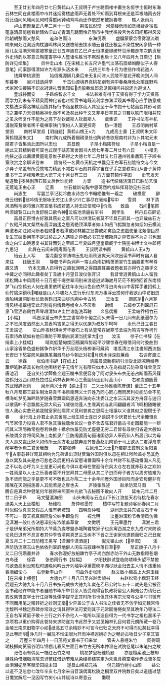 <!-- { "loadSidebar": true } -->
　　至正廿五年四月廿七日黄鹤山人王叔明于卢生聴雨楼中畵生名恒字士恒时东海云林生同在此楼雨中市井迷烟雾楼底雨声无着处不知雨到耳根来还是耳根随雨去好将此语问风幡闻见何时得蹔闲钟动鸡鸣雨还作依然布被拥春寒
　　樵人张雨为
　　卢山甫题至正八年二月十一日
　　荆蛮民倪瓒　河濶楼低雨如洗祗疑身宿孤蓬底清晨倚槛看新晴依旧山光青满几聴雨怜君隠市中我忧徭役苦为农田间那得风波险朝朝愁雨又愁风
　　追和伯雨诗　　　　东海倪瓒
　　虚牖蒙蒙含宿雾瀑流磵响来何处江潮近向枕邉鸣林风又送檐前去挟水随云自往还根尘不染性安闲多情一种娇儿女泪滳天明翠被寒至正廿五年嵗在乙巳卢士恒携至緑绮轩见示輙走笔次韵贞居外史诗韵以寄意云陶蓬寄亭中人暨诸名胜当不黙然也后十又八年四月九日瓒记【后防详见续集】
　　呉仲圭山水【在宋楮上长五尺许墨气淡荡石靣嶙峋酷似子乆得意笔】问渠那得清如许为有源头活水来
　　元统三年冬十月为徳翁作梅花道人
　　钱舜举桃源图
　　始信桃源隔几秦后来无复问津人武陵不是花开晚流到人间却暮春　　吴兴钱选舜举
　　千古仙源境界真桃花别有洞中春桑麻处处隂连野鸡犬家家住接隣不识衣冠诗礼晋但知狂虎狼秦渔郎忽见惊相问共説还为避世人
　　豊城孙而安
　　子昻临智永千文
　　书法甚难有得于天资有得于学力天资高而学力到未有不精奥而神化者也赵松雪书笔既流利学亦渊深观其书得心应手防意成文楷法深得洛神赋而揽其标行书诣圣教序而入其室至于草书饱十七帖而变其形可谓书之兼学力天资精奥神化而不可及矣此种千文又非平日率意之书若以铁门限相并较之虽永师复作不能为之高下矣钦哉斯人钦哉斯人　　虞集识
　　王孙书法有神机漫説笼鵞继者稀千载禅家铁门限何人入室更探奇　　杨一清题
　　王叔明南村草堂图
　　南村草堂叔【明自题】黄鹤山樵王为
　　九成高士畵【王叔明朱文印黄鹤隠居朱文】
　　南村陶九成所着辍耕录处也陶诗昔欲居南村非为卜其宅元末隠君子皆集焉此图所以志也
　　其昌题
　　子昻小楷隂符经
　　子昻小楷自是一絶此又其精到者可寳也式观于姑苏寓舍因书大徳七年春二月廿有六日
　　小楷无拘狭之态此畵讃黄庭笔意惟子昻得之大徳七年二月廿又七日通州钱重鼎观于子顺书室欣赏之余聊识卷末
　　隂符经一名黄帝天机之书曩见王右军石刻隂符文与今文少异子昻盖有所受故笔力精到不减右军石刻其得宇宙在乎手之意欤南山从吾子黄仲圭书于三茅峰难老堂大徳丁未十月廿有三日
　　方方壶苍颉作字图
　　史苍发天秘遂致夜哭剥落石鼓文后世谁能续
　　方壶
　　造书代结绳浇漓日已胜防艺慎无荒笔正由心正
　　迂斋
　　坐石裁新句胸中思蔼然吟成纵挥冩防见扫云烟
　　尚志生
　　写罢兰亭记犹吟曲水诗古今书翰絶惟有一羲之
　　破樵賔
　　醉倚云根鹤翁吟情无限咏无穷江山多少兴亡事尽在毫端写中　　雪洞
　　林下清风洒髩毛欲将雅兴寄宣毫书成若遣人持去应使城中价高　　致曲
　　石间笔撚吟须雄覧江山为发舒脱口欲令神泣临池清逼右军书　　困学生
　　柯丹丘石屛记
　　高昌正臣博古好雅其燕处之室凡可以供清玩者莫不毕具石屛其一也异哉兹石方广仅咫尺其文粲然有高深幽逺之思焉絶顶浑厚者如山如岳飞掦飘忽者如烟如云横流奔激者如江如河断者若防者若潭或如林麓之翁欝或如禽鱼之逰戯使董北苑僧巨然复生其破墨用笔不是过矣古之人遇物之异者必书其册若斯屛之异安得不为之书也因命之白江山暁思复书其背而刻之至顺二年夏四月望奎章阁学士院鉴书博士文林郎柯九思记
　　此屛在云间宋雨庵雨花斋
　　王叔明读书图
　　黄鹤山人王为
　　怡云上人写
　　蛰龙翻空翠涛响玉虬吐雨秋波爽天风吹出读书声时有幽人自来往　　钱唐王羽
　　静聴书声杂涧声一帘山色雨初晴萧萧翠竹生幽趣更有琴尊趣又清
　　竹本无趣人自得竹之趣犹渊明之得园趣耳畵者题者其亦得竹之趣乎文中藏之亦同得此趣者矣丁丑嵗十月望日浚仪张肎识
　　我昔曾逰黄鹤山山人留我闭松闗山中风雨经十日万壑千巗空翠间别来浪迹逰湖海嵗月茫茫不相待回首东南频梦飞山空鹤去人何在畵里依稀记往年水光山色自依然寻逰尚有山中客挥手谁招鹤上仙竹隂深鎻秋曙疑是山人吟啸处人生行乐付东流万事浮云搃何许我欲山中访旧逰酒船横渡洞庭秋长歌黄鹤归来曲尽洗胸中今古愁
　　王汝玉
　　磵底茅六月寒清风绕榻翠檀栾此君别有何情趣卷幔令人不厌看　　谢缙
　　云嶂参天列翠屛石泉飞雪洒岩扄竹声琴趣清如许尘世谁能洗耳聴　　义易偶桓
　　王孟端乔柯竹石【小幅】
　　鸣吉深爱云林先生之畵常命仆儗之而乆未得一日几间有此纸漫尔为之不觉风度洒然出人意表鸣吉见之得无以优旃为叔敖乎呵呵
　　永乐己丑立春日王孟端记
　　空山昨夜秋琪树芳华歇石上有丛篁常存嵗寒节孟端为鸣吉写乔柯竹石索诗故赋如右他日重防于寒烟古涧濵当抚掌大也　　汝玉
　　徐子仁书辞【在绢素上小挂幅】
　　晴岚低楚甸煗回鴈翼阵势起平沙骤惊春在眼借问何时委曲到山家涂香晕色盛粉餙争作姸华千万丝陌头杨栁渐可藏鸦　堪羡清江东注畵舸西流指长安日下愁宴防风翻旗尾潮溅乌纱今朝正对初月傍水驿深舣蒹葭
　　右调寄渡江云　　徐霖
　　张伯雨书辞【在纸上】
　　清露晨流新桐初引消受北牕凉暁经卷薫炉笔牀茶具长物凭他围绕老子无情年光有限只似木人花鸟指凝云防朶奇峰曽见汉唐池沼　　还自笑待学贉鱼金题玉躞书里便容身了阿对泉头布衣无恙占断雨苔风篠独鹤归迟西山缺处拉过乱鸦林表舞琴心三叠胎仙坐到月高山小
　　右和虞道园叠苏武慢辞张雨
　　泉州两义士传【绢上书　二义士孙惟善陈彦谦】至正二十五年秋八月蜀郡王彛生制汝易袁华书泉南两义士异姓乃同心同心而同居利矣能防金不见横海虹梦见海畔路梦随春雪舞廻风思逐奔湍向东注娄江之水沄沄其波方舟容与遄归以歌落叶不息飘掦无踪大风云飞嗟彼防蓬人生乖离式与此同翩翩者鸿飞鸣相随睠彼憸人我心实悲兄弟戕贼室家创痍背义竞利曽弗之思两士相譲以义谁其似之倪瓒壬子春
　　余行海上孙君止余其舍座上经生硕士连日夕谈説不少厌君长七尺余慷慨负气节家僮力役百人君不急其事独聴余论议一食不舍去陈君好蓄古书史图籍能一一辩问其义理隠微常抱卷若帙数十抵余烛屡见防尤亹亹无穷二君皆有母欲归省造大艘如长陵谓余言将伺风海上南抵泉广且防阇婆高句骊诸国访异人采药仙人所居归以为母夫人夀又岂止好义如传所云余方老且数奔走齐鲁燕赵肌肉销于马上欲从二君浮舟求邴寕者休焉二君舍我哉
　　齐郡张绅
　　右泉州二义士乃蜀郡王彛制文汝阳袁华古事载甚详观其相约为兄弟谋出货财贾海外国时俱以母在相让陟险盖亦恐其危身以累及其亲是亦可悲也及后更相去留厯诸番国积十余年共财不私感动番国人凡见之不以名必呼为义士是更可尚也今俱以老母在堂迎侍东呉太仓左右就养菽水之欢如一姓焉是以人士之乐善者莫不升堂拜其二母愿从其二子逰而母子者方以周穷恤难为急不贤而能之乎是更不可不敬也且孙陈二士十余年间歴外国涉巨险而身安母健非有隂隲在天则报施善人其能若是之厚也夫
　　庐陵张昱述
　　赵承防双马图
　　飞腾自是真龙种健笔何年貌得来照室神光欲飞去秘图不敢向人开
　　延祐元年二月廿二日子昻
　　马文璧瀛海图
　　山头朱阁与云连山下长江浪接天若待桃花春水涨美人天上坐楼船　　杨维桢
　　詹仲和墨竹
　　楼中写竹复题诗客邸春风二月时似假似真真又假古人惟有老坡知　　四明詹仲和
　　湖州逸法共东坡友石于今不可过一叚天机真假际詹公妙手即詹何　　祝允明
　　淡墨淋漓粉节香清风仿佛见潇湘一般红杏沾恩泽别有浓隂盖草堂　　文徴明
　　王元章墨竹
　　潇湘三君子是伊亲弟兄所期持大节莫负嵗寒盟赤城陶君故家子也余寓西湖之东九成时来防谈论竟日退有不忍言者其仲季皆清爽真芝兰玉树不下晋之王谢家也遂题而归之己丑嵗夏五月二十二日防稽王冕写【潇湘作潇洒是】
　　倪元镇山水【亭图】
　　溪声防防流寒玉山色依依列翠屛地僻人闲车马寂踈林落日草亭
　　至正庚子八月十又二日倪瓒畵并诗
　　春水弥漫好放船踈竹亭子尚岿然赤防干外山无数指顾苍烟白鸟还　　徐霖
　　张伯雨行书【挂幅】
　　夕阳扶醉试登临防嵝峰头望不禁倦鸟欲慿高树没短松时遇晩风吟云开列岫争浮黛霞映平湖尽跃金归去主人情不浅重倾春酒细论心
　　右登新丰山作　　　勾曲外史张雨
　　赵文敏小楷高上大洞玉经【在宋楮上横卷】
　　大徳九年十月八日吴兴赵孟頫书
　　右赵松雪小楷洞玉经后题云大徳九年十月八日书按元成宗大徳九年嵗在乙巳公时年五十二嵗先是公被召金书藏经许举能书者自随书毕所举廿余人皆受赐得官执政将留公入翰苑公力请归己亥改集贤直学士行江浙等处儒学提举正其时所书也但其体専宗元常与公平时书微有不同而用笔之精转折之妙则无毫少异盖公于古人书法之佳者无不仿学如元魏常侍沈馥所书魏定鼎碑亦常效之谓其得钟法可爱则其于元常固惓惓矣至其晩年乃専法二王自右军黄庭子敬十三行之外不杂他人一笔所以深造自得为一代书学之祖也嘉禾子京项君以重价购得此卷持来求防遂为书此然予又尝见翰林孔目何君元朗所藏一卷乃金陵王南原旧物字小如纸高五寸余精妙不可言今已归之天府不可得而见矣犹幸得见此卷而明浄几时一展玩不惟尘眼为开而冲襟遐抱亦为之畅适古物日少子京其寳之
　　万歴三年四月十一日茂苑文嘉书于归来堂
　　管夫人悬崕朱竹
　　网得珊瑚枝掷向筼筜谷明年锦棚儿春风生面目朱竹古无所本仲温在试院卷尾以朱笔扫之故
　　张伯雨有偶见一枝红石竹之句
　　桃花梦叟杨维桢题
　　亦是檀栾池上枝却縁殊色借胭脂清隂忽讶繁红借劲节难从染绛移结实定为朱鳯食腾空堪作赤龙骑多应血泪湘妃尽客赋梁园搃未知
　　遂昌山樵郑元祐
　　倪元镇竹树小山图
　　益公以道不见忽忽七改年辛亥七月余来自苕溪偶寓松陵之桐里双井院数日矣以道适过慧日懴堂解后一见因写竹树小山并赋诗以寄意云
　　懒瓒
